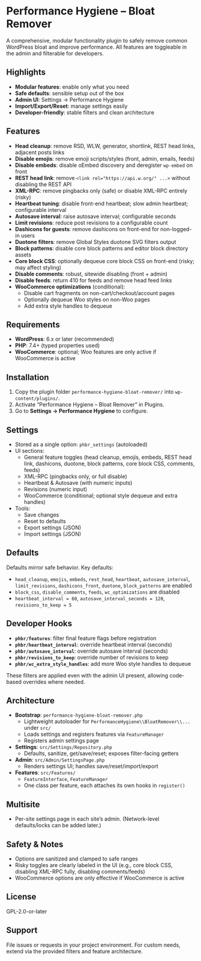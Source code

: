 # Performance Hygiene – Bloat Remover

A comprehensive, modular functionality plugin to safely remove common WordPress bloat and improve performance. All features are toggleable in the admin and filterable for developers.

## Highlights
- **Modular features**: enable only what you need
- **Safe defaults**: sensible setup out of the box
- **Admin UI**: Settings → Performance Hygiene
- **Import/Export/Reset**: manage settings easily
- **Developer-friendly**: stable filters and clean architecture

## Features
- **Head cleanup**: remove RSD, WLW, generator, shortlink, REST head links, adjacent posts links
- **Disable emojis**: remove emoji scripts/styles (front, admin, emails, feeds)
- **Disable embeds**: disable oEmbed discovery and deregister `wp-embed` on front
- **REST head link**: remove `<link rel="https://api.w.org/" ...>` without disabling the REST API
- **XML-RPC**: remove pingbacks only (safe) or disable XML-RPC entirely (risky)
- **Heartbeat tuning**: disable front-end heartbeat; slow admin heartbeat; configurable interval
- **Autosave interval**: raise autosave interval; configurable seconds
- **Limit revisions**: reduce post revisions to a configurable count
- **Dashicons for guests**: remove dashicons on front-end for non-logged-in users
- **Duotone filters**: remove Global Styles duotone SVG filters output
- **Block patterns**: disable core block patterns and editor block directory assets
- **Core block CSS**: optionally dequeue core block CSS on front-end (risky; may affect styling)
- **Disable comments**: robust, sitewide disabling (front + admin)
- **Disable feeds**: return 410 for feeds and remove head feed links
- **WooCommerce optimizations** (conditional):
  - Disable cart fragments on non-cart/checkout/account pages
  - Optionally dequeue Woo styles on non-Woo pages
  - Add extra style handles to dequeue

## Requirements
- **WordPress**: 6.x or later (recommended)
- **PHP**: 7.4+ (typed properties used)
- **WooCommerce**: optional; Woo features are only active if WooCommerce is active

## Installation
1. Copy the plugin folder `performance-hygiene-bloat-remover/` into `wp-content/plugins/`.
2. Activate “Performance Hygiene – Bloat Remover” in Plugins.
3. Go to **Settings → Performance Hygiene** to configure.

## Settings
- Stored as a single option: `phbr_settings` (autoloaded)
- UI sections:
  - General feature toggles (head cleanup, emojis, embeds, REST head link, dashicons, duotone, block patterns, core block CSS, comments, feeds)
  - XML-RPC (pingbacks only, or full disable)
  - Heartbeat & Autosave (with numeric inputs)
  - Revisions (numeric input)
  - WooCommerce (conditional; optional style dequeue and extra handles)
- Tools:
  - Save changes
  - Reset to defaults
  - Export settings (JSON)
  - Import settings (JSON)

## Defaults
Defaults mirror safe behavior. Key defaults:
- `head_cleanup`, `emojis`, `embeds`, `rest_head`, `heartbeat`, `autosave_interval`, `limit_revisions`, `dashicons_front`, `duotone`, `block_patterns` are enabled
- `block_css`, `disable_comments`, `feeds`, `wc_optimizations` are disabled
- `heartbeat_interval = 60`, `autosave_interval_seconds = 120`, `revisions_to_keep = 5`

## Developer Hooks
- **`phbr/features`**: filter final feature flags before registration
- **`phbr/heartbeat_interval`**: override heartbeat interval (seconds)
- **`phbr/autosave_interval`**: override autosave interval (seconds)
- **`phbr/revisions_to_keep`**: override number of revisions to keep
- **`phbr/wc_extra_style_handles`**: add more Woo style handles to dequeue

These filters are applied even with the admin UI present, allowing code-based overrides where needed.

## Architecture
- **Bootstrap**: `performance-hygiene-bloat-remover.php`
  - Lightweight autoloader for `PerformanceHygiene\\BloatRemover\\...` under `src/`
  - Loads settings and registers features via `FeatureManager`
  - Registers admin settings page
- **Settings**: `src/Settings/Repository.php`
  - Defaults, sanitize, get/save/reset; exposes filter-facing getters
- **Admin**: `src/Admin/SettingsPage.php`
  - Renders settings UI; handles save/reset/import/export
- **Features**: `src/Features/`
  - `FeatureInterface`, `FeatureManager`
  - One class per feature, each attaches its own hooks in `register()`

## Multisite
- Per-site settings page in each site’s admin. (Network-level defaults/locks can be added later.)

## Safety & Notes
- Options are sanitized and clamped to safe ranges
- Risky toggles are clearly labeled in the UI (e.g., core block CSS, disabling XML-RPC fully, disabling comments/feeds)
- WooCommerce options are only effective if WooCommerce is active

## License
GPL-2.0-or-later

## Support
File issues or requests in your project environment. For custom needs, extend via the provided filters and feature architecture.
